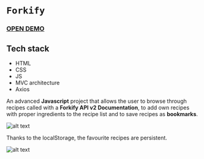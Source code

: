 # `Forkify`

### [OPEN DEMO](https://.netlify.app/)

## Tech stack
- HTML
- CSS
- JS
- MVC architecture
- Axios

An advanced **Javascript** project that allows the user to browse through recipes called with a **Forkify API v2 Documentation**, to add own recipes with proper ingredients to the recipe list and to save recipes as **bookmarks**.





![alt text](https://github.com/forkifY/img/forkify_preview1.png)


Thanks to the localStorage, the favourite recipes are persistent.


![alt text](https://github.com/forkifyforkify_preview2.png)
